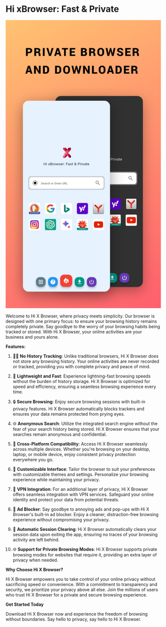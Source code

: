 # Hi xBrowser: Fast & Private
![Screenshot](bharatsavvy.png)

Welcome to Hi X Browser, where privacy meets simplicity. Our browser is designed with one primary focus: to ensure your browsing history remains completely private. Say goodbye to the worry of your browsing habits being tracked or stored. With Hi X Browser, your online activities are your business and yours alone.

**Features:**

1. 🕵️‍♂️ **No History Tracking**: Unlike traditional browsers, Hi X Browser does not store any browsing history. Your online activities are never recorded or tracked, providing you with complete privacy and peace of mind.

2. 🚀 **Lightweight and Fast**: Experience lightning-fast browsing speeds without the burden of history storage. Hi X Browser is optimized for speed and efficiency, ensuring a seamless browsing experience every time.

3. 🔒 **Secure Browsing**: Enjoy secure browsing sessions with built-in privacy features. Hi X Browser automatically blocks trackers and ensures your data remains protected from prying eyes.

4. 🌐 **Anonymous Search**: Utilize the integrated search engine without the fear of your search history being stored. Hi X Browser ensures that your searches remain anonymous and confidential.

5. 📱 **Cross-Platform Compatibility**: Access Hi X Browser seamlessly across multiple devices. Whether you're browsing on your desktop, laptop, or mobile device, enjoy consistent privacy protection everywhere you go.

6. 🎨 **Customizable Interface**: Tailor the browser to suit your preferences with customizable themes and settings. Personalize your browsing experience while maintaining your privacy.

7. 📡 **VPN Integration**: For an additional layer of privacy, Hi X Browser offers seamless integration with VPN services. Safeguard your online identity and protect your data from potential threats.

8. 🛑 **Ad Blocker**: Say goodbye to annoying ads and pop-ups with Hi X Browser's built-in ad blocker. Enjoy a cleaner, distraction-free browsing experience without compromising your privacy.

9. 🔄 **Automatic Session Clearing**: Hi X Browser automatically clears your session data upon exiting the app, ensuring no traces of your browsing activity are left behind.

10. 🌐 **Support for Private Browsing Modes**: Hi X Browser supports private browsing modes for websites that require it, providing an extra layer of privacy when needed.

**Why Choose Hi X Browser?**

Hi X Browser empowers you to take control of your online privacy without sacrificing speed or convenience. With a commitment to transparency and security, we prioritize your privacy above all else. Join the millions of users who trust Hi X Browser for a private and secure browsing experience.

**Get Started Today**

Download Hi X Browser now and experience the freedom of browsing without boundaries. Say hello to privacy, say hello to Hi X Browser.
